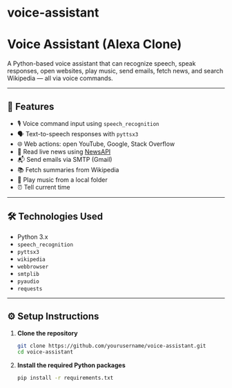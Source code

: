 # voice-assistant

# Voice Assistant (Alexa Clone)

A Python-based voice assistant that can recognize speech, speak responses, open websites, play music, send emails, fetch news, and search Wikipedia — all via voice commands.

---

## 🔧 Features

- 🎙️ Voice command input using `speech_recognition`
- 🗣️ Text-to-speech responses with `pyttsx3`
- 🌐 Web actions: open YouTube, Google, Stack Overflow
- 📰 Read live news using [NewsAPI](https://newsapi.org/)
- 📬 Send emails via SMTP (Gmail)
- 📚 Fetch summaries from Wikipedia
- 🎵 Play music from a local folder
- ⏰ Tell current time

---

## 🛠️ Technologies Used

- Python 3.x
- `speech_recognition`
- `pyttsx3`
- `wikipedia`
- `webbrowser`
- `smtplib`
- `pyaudio`
- `requests`

---

## ⚙️ Setup Instructions

1. **Clone the repository**
   ```bash
   git clone https://github.com/yourusername/voice-assistant.git
   cd voice-assistant


2. **Install the required Python packages**
   ```bash
   pip install -r requirements.txt
   ```